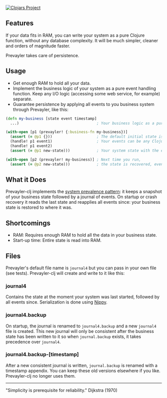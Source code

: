 [![Clojars Project](http://clojars.org/prevayler-clj/latest-version.svg)](http://clojars.org/prevayler-clj)

## Features

If your data fits in RAM, you can write your system as a pure Clojure function, without any database complexity. It will be much simpler, cleaner and orders of magnitude faster.

Prevayler takes care of persistence.

## Usage

- Get enough RAM to hold all your data.
- Implement the business logic of your system as a pure event handling function. Keep any I/O logic (accessing some web service, for example) separate.
- Guarantee persistence by applying all events to you business system through Prevayler, like this:

```clojure
(defn my-business [state event timestamp]            
  ...)                                   ; Your business logic as a pure function. Returns the new state with event applied.

(with-open [p1 (prevayler! {:business-fn my-business})]
  (assert (= @p1 {}))                    ; The default initial state is an empty map.
  (handle! p1 event1)                    ; Your events can be any Clojure value or Serializable object.
  (handle! p1 event2)
  (assert (= @p1 new-state)))            ; Your system state with the events applied.

(with-open [p2 (prevayler! my-business)] ; Next time you run,
  (assert (= @p2 new-state)))            ; the state is recovered, even if there was a system crash.
```

## What it Does

Prevayler-clj implements the [system prevalence pattern](http://en.wikipedia.org/wiki/System_Prevalence): it keeps a snapshot of your business state followed by a journal of events. On startup or crash recovery it reads the last state and reapplies all events since: your business state is restored to where it was.

## Shortcomings

- RAM: Requires enough RAM to hold all the data in your business state.
- Start-up time: Entire state is read into RAM.

## Files

Prevayler's default file name is `journal4` but you can pass in your own file (see tests). Prevayler-clj will create and write to it like this:

### journal4
Contains the state at the moment your system was last started, followed by all events since. Serialization is done using [Nippy](https://github.com/ptaoussanis/nippy).

### journal4.backup
On startup, the journal is renamed to `journal4.backup` and a new `journal4` file is created.
This new journal will only be consistent after the business state has been written to it so when `journal.backup` exists, it takes precedence over `journal4`.

### journal4.backup-[timestamp]
After a new consistent journal is written, `journal.backup` is renamed with a timestamp appendix. You can keep these old versions elsewhere if you like. Prevayler-clj no longer uses them.

---

"Simplicity is prerequisite for reliability." Dijkstra (1970)
